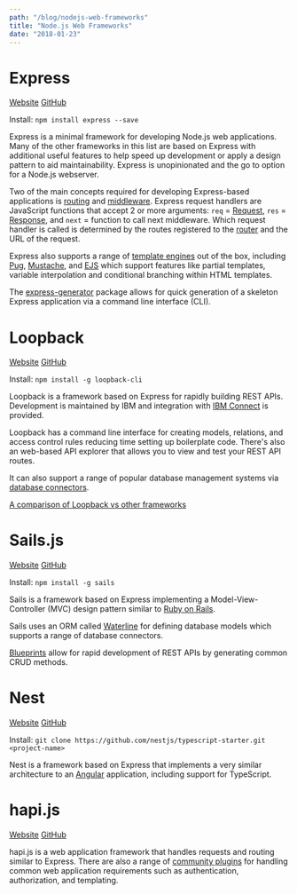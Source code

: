 ```yaml
---
path: "/blog/nodejs-web-frameworks"
title: "Node.js Web Frameworks"
date: "2018-01-23"
---
```

Express
==

[Website](https://expressjs.com/) [GitHub](https://github.com/expressjs/express/)

Install: `npm install express --save`

Express is a minimal framework for developing Node.js web applications. Many of the other frameworks in this list are based on Express with additional useful features to help speed up development or apply a design pattern to aid maintainability. Express is unopinionated and the go to option for a Node.js webserver.

Two of the main concepts required for developing Express-based applications is [routing](https://expressjs.com/en/guide/routing.html) and [middleware](https://expressjs.com/en/guide/using-middleware.html). Express request handlers are JavaScript functions that accept 2 or more arguments: `req` = [Request](https://expressjs.com/en/4x/api.html#req), `res` = [Response](https://expressjs.com/en/4x/api.html#res), and `next` = function to call next middleware. Which request handler is called is determined by the routes registered to the [router](https://expressjs.com/en/4x/api.html#router) and the URL of the request.

Express also supports a range of [template engines](https://expressjs.com/en/guide/using-template-engines.html) out of the box, including [Pug](https://pugjs.org/api/getting-started.html), [Mustache](https://www.npmjs.com/package/mustache), and [EJS](https://www.npmjs.com/package/ejs) which support features like partial templates, variable interpolation and conditional branching within HTML templates.

The [express-generator](https://expressjs.com/en/starter/generator.html) package allows for quick generation of a skeleton Express application via a command line interface (CLI).

Loopback
==

[Website](https://loopback.io/)
[GitHub](https://github.com/strongloop/loopback/)

Install: `npm install -g loopback-cli`

Loopback is a framework based on Express for rapidly building REST APIs. Development is maintained by IBM and integration with [IBM Connect](https://developer.ibm.com/apiconnect) is provided.

Loopback has a command line interface for creating models, relations, and access control rules reducing time setting up boilerplate code. There's also an web-based API explorer that allows you to view and test your REST API routes.

It can also support a range of popular database management systems via [database connectors](http://loopback.io/doc/en/lb3/Database-connectors.html).

[A comparison of Loopback vs other frameworks](http://loopback.io/resources/#compare)

Sails.js
==

[Website](https://sailsjs.com/)
[GitHub](https://github.com/balderdashy/sails/)

Install: `npm install -g sails`

Sails is a framework based on Express implementing a Model-View-Controller (MVC) design pattern similar to [Ruby on Rails](http://rubyonrails.org/).

Sails uses an ORM called [Waterline](https://github.com/balderdashy/waterline) for defining database models which supports a range of database connectors. 

[Blueprints](https://sailsjs.com/documentation/concepts/blueprints) allow for rapid development of REST APIs by generating common CRUD methods.

Nest
==

[Website](https://nestjs.com/)
[GitHub](https://github.com/kamilmysliwiec/nest)

Install: `git clone https://github.com/nestjs/typescript-starter.git <project-name>`

Nest is a framework based on Express that implements a very similar architecture to an [Angular](https://angular.io) application, including support for TypeScript. 

hapi.js
==

[Website](https://hapijs.com/)
[GitHub](https://github.com/hapijs/hapi)

hapi.js is a web application framework that handles requests and routing similar to Express. There are also a range of [community plugins](https://hapijs.com/plugins) for handling common web application requirements such as authentication, authorization, and templating.
